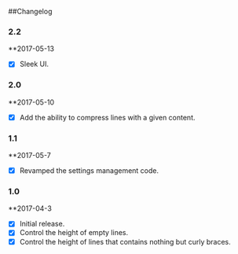 
##Changelog

### 2.2

**2017-05-13

- [x] Sleek UI.

### 2.0

**2017-05-10

- [x] Add the ability to compress lines with a given content.

### 1.1

**2017-05-7

- [x] Revamped the settings management code.

### 1.0

**2017-04-3

- [x] Initial release.
- [x] Control the height of empty lines.
- [x] Control the height of lines that contains nothing but curly braces.